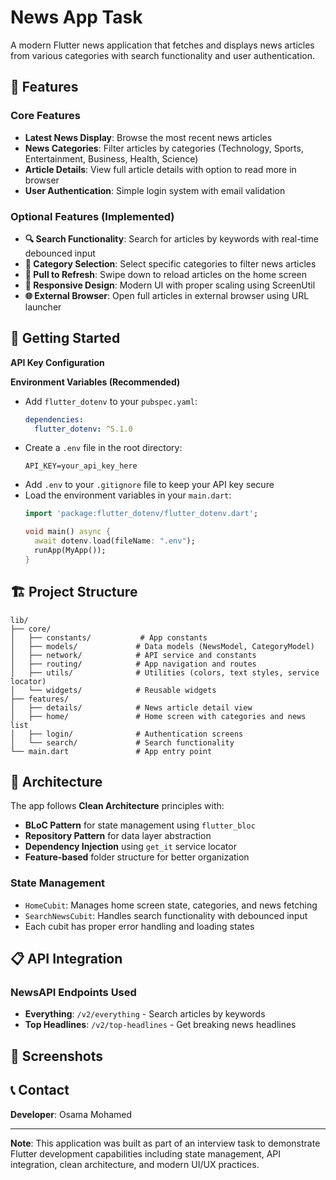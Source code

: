 # News App Task

A modern Flutter news application that fetches and displays news articles from various categories with search functionality and user authentication.

## 📱 Features

### Core Features
- **Latest News Display**: Browse the most recent news articles
- **News Categories**: Filter articles by categories (Technology, Sports, Entertainment, Business, Health, Science)
- **Article Details**: View full article details with option to read more in browser
- **User Authentication**: Simple login system with email validation

### Optional Features (Implemented)
- **🔍 Search Functionality**: Search for articles by keywords with real-time debounced input
- **📂 Category Selection**: Select specific categories to filter news articles
- **🔄 Pull to Refresh**: Swipe down to reload articles on the home screen
- **📱 Responsive Design**: Modern UI with proper scaling using ScreenUtil
- **🌐 External Browser**: Open full articles in external browser using URL launcher


## 🚀 Getting Started

**API Key Configuration**
   
   **Environment Variables (Recommended)**
   - Add `flutter_dotenv` to your `pubspec.yaml`:
     ```yaml
     dependencies:
       flutter_dotenv: ^5.1.0
     ```
   - Create a `.env` file in the root directory:
     ```env
     API_KEY=your_api_key_here
     ```
   - Add `.env` to your `.gitignore` file to keep your API key secure
   - Load the environment variables in your `main.dart`:
     ```dart
     import 'package:flutter_dotenv/flutter_dotenv.dart';
     
     void main() async {
       await dotenv.load(fileName: ".env");
       runApp(MyApp());
     }
     ```


## 🏗️ Project Structure

```
lib/
├── core/
│   ├── constants/           # App constants
│   ├── models/             # Data models (NewsModel, CategoryModel)
│   ├── network/            # API service and constants
│   ├── routing/            # App navigation and routes
│   ├── utils/              # Utilities (colors, text styles, service locator)
│   └── widgets/            # Reusable widgets
├── features/
│   ├── details/            # News article detail view
│   ├── home/               # Home screen with categories and news list
│   ├── login/              # Authentication screens
│   └── search/             # Search functionality
└── main.dart               # App entry point
```

## 🔧 Architecture

The app follows **Clean Architecture** principles with:
- **BLoC Pattern** for state management using `flutter_bloc`
- **Repository Pattern** for data layer abstraction
- **Dependency Injection** using `get_it` service locator
- **Feature-based** folder structure for better organization

### State Management
- `HomeCubit`: Manages home screen state, categories, and news fetching
- `SearchNewsCubit`: Handles search functionality with debounced input
- Each cubit has proper error handling and loading states

## 📋 API Integration

### NewsAPI Endpoints Used
- **Everything**: `/v2/everything` - Search articles by keywords
- **Top Headlines**: `/v2/top-headlines` - Get breaking news headlines


## 📸 Screenshots


## 📞 Contact

**Developer**: Osama Mohamed  


---

**Note**: This application was built as part of an interview task to demonstrate Flutter development capabilities including state management, API integration, clean architecture, and modern UI/UX practices.
